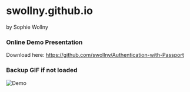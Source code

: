 # swollny.github.io
by Sophie Wollny

### Online Demo Presentation

Download here: https://github.com/swollny/Authentication-with-Passport


### Backup GIF if not loaded
![Demo](https://cloud.githubusercontent.com/assets/23034572/19719709/6a32d1f2-9b6b-11e6-8798-bdbcb42b4a46.gif)


